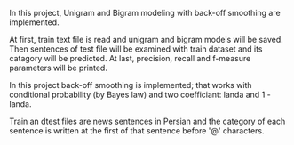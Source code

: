 In this project, Unigram and Bigram modeling with back-off smoothing are implemented.

At first, train text file is read and unigram and bigram models will be saved.
Then sentences of test file will be examined with train dataset and its catagory will be predicted.
At last, precision, recall and f-measure parameters will be printed.

In this project back-off smoothing is implemented; that works with conditional probability (by Bayes law) and two coefficiant: landa and 1 - landa.

Train an dtest files are news sentences in Persian and the category of each sentence is written at the first of that sentence before '@' characters.
